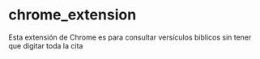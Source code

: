# chrome_extension
Esta extensión de Chrome es para consultar versículos biblicos sin tener que digitar toda la cita
